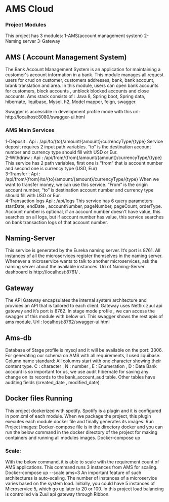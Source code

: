 # AMS Cloud 


### Project Modules  
This project has 3 modules:
1-AMS(account management system) 2- Naming server 3-Gateway

## AMS ( Account Management System)
The Bank Account Management System is an application for maintaining a customer's
account information in a bank.
This module manages all request users for crud on customer, customers addresses,
bank, bank account, brank translation and area.
In this module, users can open bank accounts for customers, block accounts , unblock
blocked accounts and close accounts.
Ams stack consists of : Java 8, Spring boot, Spring data, hibernate, liquibase, Mysql,
h2, Model mapper, feign, swagger.

Swagger is accessible in development profile mode with this url:
http://localhost:8080/swagger-ui.html


### AMS Main Services
1-Deposit :
Api : /api/to/{to}/amount/{amount}/currencyType/{type}
Service deposit requires 2 input path variables. “to” is the destination account number
and currency type should fill with USD or Eur.    
2-Withdraw :
Api : /api/from/{from}/amount/{amount}/currencyType/{type}
This service has 2 path variables, first one is “from” that is account number and second
one is currency type (USD, Eur)    
3-Transfer :
Api : /api/from/{from}/to/{to}/amount/{amount}/currencyType/{type}
When we want to transfer money, we can use this service. “From” is the origin account
number, “to” is destination account number and currency type should fill with USD or
Eur.     
4-Transaction logs
Api : /api/logs
This service has 6 query parameters:
startDate, endDate , accountNumber, pageNumber, pageCount, orderType.
Account number is optional, if an account number doesn't have value, this searches on
all logs, but if account number has value, this service searches on bank transaction logs
of that account number.


## Naming-Server
This service is generated by the Eureka naming server. It’s port is 8761.
All instances of all the microservices register themselves in the naming server.
Whenever a microservice wants to talk to another microservices, ask the naming server
about the available instances.
Uri of Naming-Server dashboard is http://localhost:8761/ .



## Gateway
The API Gateway encapsulates the internal system architecture and provides an API
that is tailored to each client.
Gateway uses Netflix zuul api gateway and it’s port is 8762.
In stage mode profile , we can access the swagger of this module with below uri. This
swagger shows the rest apis of ams module.
Url : localhost:8762/swagger-ui.html


## Ams-db
Database of Stage profile is mysql and it will be available on the port: 3306.
For generating our schema on AMS with all requirements, I used liquibase.
Column name standard:
All columns start with one character showing their content type.
C : character , N : number , E : Enumeration , D : Date
Bank account is so important for us, we use audit hibernate for saving any change on its
records to the bank_account_aud table.
Other tables have auditing fields (created_date , modified_date)


## Docker files Running
This project dockerized with spotify. Spotify is a plugin and it is configured in pom.xml of
each module. When we package the project, this plugin executes each module docker
file and finally generates its images.
Run Project images:
Docker-compose file is in the directory docker and you can run the below command in
the docker directory of the project for making containers and running all modules
images.
Docker-compose up

### Scale:   
With the below command, it is able to scale with the requirement count of AMS
applications. This command runs 3 instances from AMS for scaling.
Docker-compose up --scale ams=3
An important feature of such architectures is auto-scaling. The number of instances of a
microservice varies based on the system load. Initially, you could have 5 instances of
Microservice 5, which go up later to 20 or 100. In this project load balancing is
controlled via Zuul api gateway through Ribbon.
